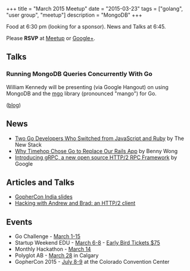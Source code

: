 +++
title = "March 2015 Meetup"
date = "2015-03-23"
tags = ["golang", "user group", "meetup"]
description = "MongoDB"
+++

Food at 6:30 pm (looking for a sponsor). News and Talks at 6:45.

Please **RSVP** at [Meetup](http://www.meetup.com/startupedmonton/events/219741165/) or [Google+](https://plus.google.com/events/cp9eeagpf6qivf9220iuaooj9i0?authkey=CLKTrbG2xrngpgE).

## Talks

### Running MongoDB Queries Concurrently With Go

William Kennedy will be presenting (via Google Hangout) on using MongoDB and the [mgo](https://labix.org/mgo) library (pronounced "mango") for Go.

([blog](http://blog.mongodb.org/post/80579086742/running-mongodb-queries-concurrently-with-go))

## News

* [Two Go Developers Who Switched from JavaScript and Ruby](http://thenewstack.io/two-go-developers-switched-javascript-ruby/) by The New Stack
* [Why Timehop Chose Go to Replace Our Rails App](https://medium.com/building-timehop/why-timehop-chose-go-to-replace-our-rails-app-2855ea1912d) by Benny Wong
* [Introducing gRPC, a new open source HTTP/2 RPC Framework](http://googledevelopers.blogspot.ca/2015/02/introducing-grpc-new-open-source-http2.html) by Google

## Articles and Talks

* [GopherCon India slides](https://github.com/gopherconindia/talks)
* [Hacking with Andrew and Brad: an HTTP/2 client](https://www.youtube.com/watch?v=yG-UaBJXZ80)

## Events

* Go Challenge - [March 1-15](http://golang-challenge.com/Golang-Challenge-FAQ/)
* Startup Weekend EDU - [March 6-8](http://www.up.co/communities/events/5474) - [Early Bird Tickets $75](https://www.eventbrite.ca/e/startup-weekend-edu-edmonton-tickets-13487961857)
* Monthly Hackathon - [March 14](http://www.meetup.com/startupedmonton/events/drsdskytfbkb/)
* Polyglot AB - [March 28](http://ab.polyglotconf.com/) in Calgary
* GopherCon 2015 - [July 8-9](http://www.gophercon.com/) at the Colorado Convention Center

